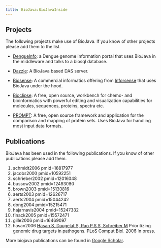 ```yaml
---
title: BioJava:BioJavaInside
---
```


Projects
--------

The following projects make use of BioJava. If you know of other
projects please add them to the list.

-   [DengueInfo](http://www.dengueinfo.org/dengueinfo): a Dengue genome
    information portal that uses BioJava in the middleware and talks to
    a biosql database.

<!-- -->

-   [Dazzle](http://www.derkholm.net/thomas/dazzle): A BioJava based DAS
    server.

<!-- -->

-   [Biosense](http://www.inforsense.com/biosense.html): A commercial
    informatics offering from [Inforsense](http://www.inforsense.com/)
    that uses BioJava under the hood.

<!-- -->

-   [Bioclipse](http://www.bioclipse.net): A free, open source,
    workbench for chemo- and bioinformatics with powerful editing and
    visualization capabilities for molecules, sequences, proteins,
    spectra etc.

<!-- -->

-   [PROMPT](http://www.webclu.bio.wzw.tum.de/prompt/): A free, open
    source framework and application for the comparison and mapping of
    protein sets. Uses BioJava for handling most input data formats.

Publications
------------

BioJava has been used in the following publications. If you know of
other publications please add them.

<biblio>

1.  schmidt2006 pmid=16817977
2.  jacobs2000 pmid=10592251
3.  schrieber2002 pmid=12016048
4.  bussow2002 pmid=12493080
5.  brown2003 pmid=15130816
6.  aerts2003 pmid=12626717
7.  aerts2004 pmid=15044242
8.  dong2004 pmid=15215471
9.  hajarnavis2004 pmid=15247332
10. finack2005 pmid=15572471
11. gille2006 pmid=16469097
12. hasan2006 [Hasan S, Daugelat S, Rao P.S S, Schreiber
    M](http://compbiol.plosjournals.org/perlserv/?request=cite-builder&doi=10.1371/journal.pcbi.0020061.eor)
    Prioritizing genomic drug targets in pathogens. PLoS Comput Biol.
    2006 In press.

</biblio>

More biojava publications can be found in [Google
Scholar](http://scholar.google.com/scholar?q=biojava).
